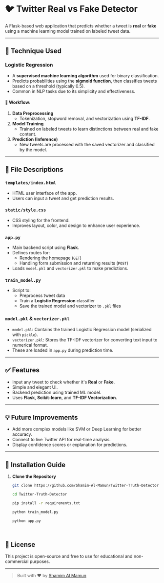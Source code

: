
# 🐦 Twitter Real vs Fake Detector

A Flask-based web application that predicts whether a tweet is **real** or **fake** using a machine learning model trained on labeled tweet data.

---

## 🧠 Technique Used

### Logistic Regression
- A **supervised machine learning algorithm** used for binary classification.
- Predicts probabilities using the **sigmoid function**, then classifies tweets based on a threshold (typically 0.5).
- Common in NLP tasks due to its simplicity and effectiveness.

#### 🧩 Workflow:
1. **Data Preprocessing**
   - Tokenization, stopword removal, and vectorization using **TF-IDF**.
2. **Model Training**
   - Trained on labeled tweets to learn distinctions between real and fake content.
3. **Prediction (Inference)**
   - New tweets are processed with the saved vectorizer and classified by the model.

---

## 📜 File Descriptions

### `templates/index.html`
- HTML user interface of the app.
- Users can input a tweet and get prediction results.

### `static/style.css`
- CSS styling for the frontend.
- Improves layout, color, and design to enhance user experience.

### `app.py`
- Main backend script using **Flask**.
- Defines routes for:
  - Rendering the homepage (`GET`)
  - Handling form submission and returning results (`POST`)
- Loads `model.pkl` and `vectorizer.pkl` to make predictions.

### `train_model.py`
- Script to:
  - Preprocess tweet data
  - Train a **Logistic Regression** classifier
  - Save the trained model and vectorizer to `.pkl` files

### `model.pkl` & `vectorizer.pkl`
- `model.pkl`: Contains the trained Logistic Regression model (serialized with `pickle`).
- `vectorizer.pkl`: Stores the TF-IDF vectorizer for converting text input to numerical format.
- These are loaded in `app.py` during prediction time.

---

## ✅ Features

- Input any tweet to check whether it's **Real** or **Fake**.
- Simple and elegant UI.
- Backend prediction using trained ML model.
- Uses **Flask**, **Scikit-learn**, and **TF-IDF Vectorization**.

---

## 💡 Future Improvements

- Add more complex models like SVM or Deep Learning for better accuracy.
- Connect to live Twitter API for real-time analysis.
- Display confidence scores or explanation for predictions.

---

## 🚀 Installation Guide

1. **Clone the Repository**
   ```bash
   git clone https://github.com/Shamim-Al-Mamun/Twitter-Truth-Detector

   cd Twitter-Truth-Detector

   pip install -r requirements.txt
   
   python train_model.py

   python app.py




## 📄 License

This project is open-source and free to use for educational and non-commercial purposes.

---

> Built with ❤️ by [Shamim Al Mamun](https://github.com/Shamim-Al-Mamun)


